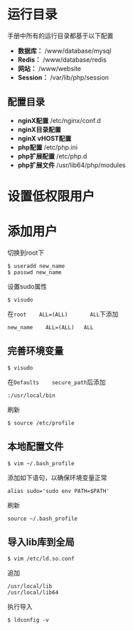# 运行目录
手册中所有的运行目录都基于以下配置

- **数据库：** /www/database/mysql
- **Redis：** /www/database/redis
- **网站：**  /www/website
- **Session：**   /var/lib/php/session

## 配置目录

- **nginX配置** /etc/nginx/conf.d
- **nginX目录配置**
- **nginX vHOST配置**
- **php配置**   /etc/php.ini
- **php扩展配置** /etc/php.d
- **php扩展文件**   /usr/lib64/php/modules

# 设置低权限用户

# 添加用户
切换到root下
```
$ useradd new_name
$ passwd new_name
```
设置sudo属性
```
$ visudo
```
在`root    ALL=(ALL)       ALL`下添加
```
new_name	ALL=(ALL)	ALL
```

## 完善环境变量
```
$ visudo
```
在```Defaults    secure_path```后添加
```
:/usr/local/bin
```
刷新
```
$ source /etc/profile
```
## 本地配置文件

```
$ vim ~/.bash_profile
```
添加如下语句，以确保环境变量正常
```
alias sudo='sudo env PATH=$PATH'
```
刷新
```
source ~/.bash_profile
```
## 导入lib库到全局
```
$ vim /etc/ld.so.conf
```
追加
```
/usr/local/lib
/usr/local/lib64
```
执行导入
```
$ ldconfig -v
```